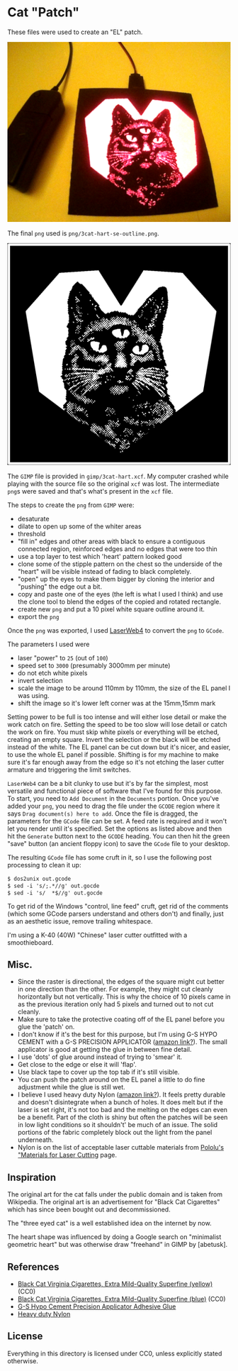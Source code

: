 Cat "Patch"
===

These files were used to create an "EL" patch.

![3cat-shot](img/shot-3cat-hart.jpg)

The final `png` used is `png/3cat-hart-se-outline.png`.

![3cat-src-img](png/3cat-hart-se-outline.png)

The `GIMP` file is provided in `gimp/3cat-hart.xcf`.
My computer crashed while playing with the source file
so the original `xcf` was lost.
The intermediate `png`s were saved and that's what's
present in the `xcf` file.

The steps to create the `png` from `GIMP` were:

* desaturate
* dilate to open up some of the whiter areas
* threshold
* "fill in" edges and other areas with black to
  ensure a contiguous connected region, reinforced
  edges and no edges that were too thin
* use a top layer to test which 'heart' pattern
  looked good
* clone some of the stipple pattern on the chest so the
  underside of the "heart" will be visible instead of fading
  to black completely.
* "open" up the eyes to make them bigger by cloning the interior
  and "pushing" the edge out a bit.
* copy and paste one of the eyes (the left is what I used I think)
  and use the clone tool to blend the edges of the copied and rotated
  rectangle.
* create new `png` and put a 10 pixel white square outline
  around it.
* export the `png`

Once the `png` was exported, I used [LaserWeb4](https://github.com/LaserWeb/LaserWeb4)
to convert the `png` to `GCode`.

The parameters I used were

* laser "power" to `25` (out of `100`)
* speed set to `3000` (presumably 3000mm per minute)
* do not etch white pixels
* invert selection
* scale the image to be around 110mm by 110mm, the size of the
  EL panel I was using.
* shift the image so it's lower left corner was at the 15mm,15mm mark

Setting power to be full is too intense and will either lose detail or
make the work catch on fire.
Setting the speed to be too slow will lose detail or catch the work on
fire.
You must skip white pixels or everything will be etched, creating an
empty square.
Invert the selection or the black will be etched instead of the white.
The EL panel can be cut down but it's nicer, and easier, to use the
whole EL panel if possible.
Shifting is for my machine to make sure it's far enough away from the edge
so it's not etching the laser cutter armature and triggering the limit
switches.

`LaserWeb4` can be a bit clunky to use but it's by far the simplest, most
versatile and functional piece of software that I've found for this purpose.
To start, you need to `Add Document` in the `Documents` portion.
Once you've added your `png`, you need to drag the file under the `GCODE`
region where it says `Drag document(s) here to add`.
Once the file is dragged, the parameters for the `GCode` file can be set.
A feed rate is required and it won't let you render until it's specified.
Set the options as listed above and then hit the `Generate` button next
to the `GCODE` heading.
You can then hit the green "save" button (an ancient floppy icon) to save
the `GCode` file to your desktop.

The resulting `GCode` file has some cruft in it, so I use the following
post processing to clean it up:

```
$ dos2unix out.gcode
$ sed -i 's/;.*//g' out.gocde
$ sed -i 's/  *$//g' out.gocde
```

To get rid of the Windows "control, line feed" cruft, get rid of the
comments (which some GCode parsers understand and others don't) and
finally, just as an aesthetic issue, remove trailing whitespace.

I'm using a K-40 (40W) "Chinese" laser cutter outfitted with a smoothieboard.

Misc.
---

* Since the raster is directional, the edges of the square might cut better in
  one direction than the other.  For example, they might cut cleanly horizontally
  but not vertically.  This is why the choice of 10 pixels came in as the previous
  iteration only had 5 pixels and turned out to not cut cleanly.
* Make sure to take the protective coating off of the EL panel before you glue the
  'patch' on.
* I don't know if it's the best for this purpose, but I'm using G-S HYPO CEMENT
  with a G-S PRECISION APPLICATOR ([amazon link?](https://www.amazon.com/Precision-Applicator-Adhesive-Detailed-Findings/dp/B00C7PA7UY)).  The small applicator is good at getting the
  glue in between fine detail.
* I use 'dots' of glue around instead of trying to 'smear' it.
* Get close to the edge or else it will 'flap'.
* Use black tape to cover up the top tab if it's still visible.
* You can push the patch around on the EL panel a little to do fine adjustment
  while the glue is still wet.
* I believe I used heavy duty Nylon ([amazon link?](https://www.amazon.com/gp/product/B002C6DAXE)).
  It feels pretty durable and doesn't disintegrate when a bunch of holes.
  It does melt but if the laser is set right, it's not too bad and the melting on the edges
  can even be a benefit.
  Part of the cloth is shiny but often the patches will be seen
  in low light conditions so it shouldn't' be much of an issue.
  The solid portions of the fabric completely block out the light from the panel underneath.
* Nylon is on the list of acceptable laser cuttable materials from
  [Pololu's "Materials for Laser Cutting](https://www.pololu.com/docs/0J24/3) page.

Inspiration
---

The original art for the cat falls under the public domain and is taken
from Wikipedia.
The original art is an advertisement for "Black Cat Cigarettes" which has since been
bought out and decommissioned.

The "three eyed cat" is a well established idea on the internet by now.

The heart shape was influenced by doing a Google search on "minimalist geometric heart"
but was otherwise draw "freehand" in GIMP by [abetusk].

References
---

* [Black Cat Virginia Cigarettes, Extra Mild-Quality Superfine (yellow)](https://commons.wikimedia.org/wiki/File:Black_Cat,_Verginia_cigarettes_pack,_pic1.JPG) (CC0)
* [Black Cat Virginia Cigarettes, Extra Mild-Quality Superfine (blue)](https://commons.wikimedia.org/wiki/File:Black_Cat_-_Extra_Mild_cigarettes_pack,_pic1.JPG) (CC0)
* [G-S Hypo Cement Precision Applicator Adhesive Glue](https://www.amazon.com/Precision-Applicator-Adhesive-Detailed-Findings/dp/B00C7PA7UY)
* [Heavy duty Nylon](https://www.amazon.com/gp/product/B002C6DAXE)

License
---

Everything in this directory is licensed under CC0, unless explicitly stated otherwise.
